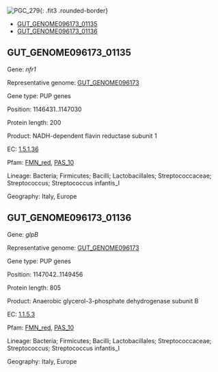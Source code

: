 ![PGC_279](../static/images/Clusters_figure/PGC_279.jpg){: .fit3 .rounded-border}

<ul id="myTab" class="nav nav-tabs">
  <li class="active">
        <a href="#tab1" data-toggle="tab">GUT_GENOME096173_01135</a>
  </li>
<li><a href="#tab2" data-toggle="tab">GUT_GENOME096173_01136</a></li>
</ul>

<div id="myTabContent" class="tab-content">
  <div class="tab-pane fade in active" id="tab1">

<h2 id="GUT_GENOME096173_01135">GUT_GENOME096173_01135</h2>
<p>Gene: <em>nfr1</em>
<p>Representative genome: <a href="https://www.ebi.ac.uk/metagenomics/genomes/MGYG-HGUT-00318">GUT_GENOME096173</a></p>
<p>Gene type: PUP genes</p>
<p>Position: 1146431..1147030</p>
<p>Protein length: 200</p>
<p>Product: NADH-dependent flavin reductase subunit 1</p>
<p>EC: <a href="https://www.brenda-enzymes.org/enzyme.php?ecno=1.5.1.36">1.5.1.36</a></p>
<p>Pfam: <a href="http://pfam.xfam.org/family/FMN_red">FMN_red</a>, <a href="http://pfam.xfam.org/family/PAS_10">PAS_10</a></p>
<p>Lineage: Bacteria; Firmicutes; Bacilli; Lactobacillales; Streptococcaceae; Streptococcus; Streptococcus infantis_I</p>
<p>Geography: Italy, Europe</p>
  </div>

  <div class="tab-pane fade" id="tab2">

<h2 id="GUT_GENOME096173_01136">GUT_GENOME096173_01136</h2>
<p>Gene: <em>glpB</em></p>
<p>Representative genome: <a href="https://www.ebi.ac.uk/metagenomics/genomes/MGYG-HGUT-00318">GUT_GENOME096173</a></p>
<p>Gene type: PUP genes</p>
<p>Position: 1147042..1149456</p>
<p>Protein length: 805</p>
<p>Product: Anaerobic glycerol-3-phosphate dehydrogenase subunit B</p>
<p>EC: <a href="https://www.brenda-enzymes.org/enzyme.php?ecno=1.1.5.3">1.1.5.3</a></p>
<p>Pfam: <a href="http://pfam.xfam.org/family/FMN_red">FMN_red</a>, <a href="http://pfam.xfam.org/family/PAS_10">PAS_10</a></p>
<p>Lineage: Bacteria; Firmicutes; Bacilli; Lactobacillales; Streptococcaceae; Streptococcus; Streptococcus infantis_I</p>
<p>Geography: Italy, Europe</p>

  </div>
</div>
